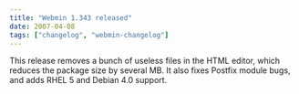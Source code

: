 ```yaml
---
title: "Webmin 1.343 released"
date: 2007-04-08
tags: ["changelog", "webmin-changelog"]
---
```


This release removes a bunch of useless files in the HTML editor, which reduces the package size by several MB. It also fixes Postfix module bugs, and adds RHEL 5 and Debian 4.0 support.
